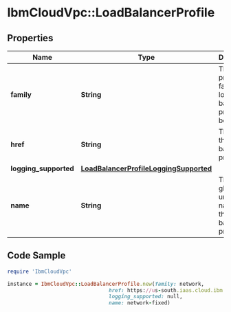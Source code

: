 # IbmCloudVpc::LoadBalancerProfile

## Properties

Name | Type | Description | Notes
------------ | ------------- | ------------- | -------------
**family** | **String** | The product family this load balancer profile belongs to | 
**href** | **String** | The URL for this load balancer profile | 
**logging_supported** | [**LoadBalancerProfileLoggingSupported**](LoadBalancerProfileLoggingSupported.md) |  | 
**name** | **String** | The globally unique name for this load balancer profile | 

## Code Sample

```ruby
require 'IbmCloudVpc'

instance = IbmCloudVpc::LoadBalancerProfile.new(family: network,
                                 href: https://us-south.iaas.cloud.ibm.com/v1/load_balancer/profiles/network-fixed,
                                 logging_supported: null,
                                 name: network-fixed)
```


